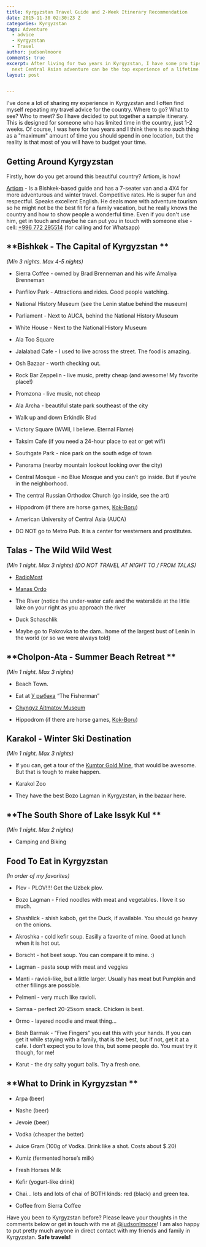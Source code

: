 ```yaml
---
title: Kyrgyzstan Travel Guide and 2-Week Itinerary Recommendation
date: 2015-11-30 02:30:23 Z
categories: Kyrgyzstan
tags: Adventure
  - advice
  - Kyrgyzstan
  - Travel
author: judsonlmoore
comments: true
excerpt: After living for two years in Kyrgyzstan, I have some pro tips for how your
  next Central Asian adventure can be the top experience of a lifetime.
layout: post


---
```


I've done a lot of sharing my experience in Kyrgyzstan and I often find myself repeating my travel advice for the country. Where to go? What to see? Who to meet? So I have decided to put together a sample itinerary. This is designed for someone who has limited time in the country, just 1-2 weeks. Of course, I was here for two years and I think there is no such thing as a "maximum" amount of time you should spend in one location, but the reality is that most of you will have to budget your time.

## Getting Around Kyrgyzstan

Firstly, how do you get around this beautiful country? Artiom, is how!

[Artiom](https://www.facebook.com/artiom.ulianchenko) - Is a Bishkek-based guide and has a 7-seater van and a 4X4 for more adventurous and winter travel. Competitive rates. He is super fun and respectful. Speaks excellent English. He deals more with adventure tourism so he might not be the best fit for a family vacation, but he really knows the country and how to show people a wonderful time. Even if you don't use him, get in touch and maybe he can put you in touch with someone else - cell: [+996 772 295514](tel:%2B996%20772%20295514) (for calling and for Whatsapp)

## **Bishkek - The Capital of Kyrgyzstan **

_(Min 3 nights. Max 4-5 nights)_

- Sierra Coffee - owned by Brad Brenneman and his wife Amaliya Brenneman

- Panfilov Park - Attractions and rides. Good people watching.

- National History Museum (see the Lenin statue behind the museum)

- Parliament - Next to AUCA, behind the National History Museum

- White House - Next to the National History Museum

- Ala Too Square

- Jalalabad Cafe - I used to live across the street. The food is amazing.

- Osh Bazaar - worth checking out.

- Rock Bar Zeppelin - live music, pretty cheap (and awesome! My favorite place!)

- Promzona - live music, not cheap

- Ala Archa - beautiful state park southeast of the city

- Walk up and down Erkindik Blvd

- Victory Square (WWII, I believe. Eternal Flame)

- Taksim Cafe (if you need a 24-hour place to eat or get wifi)

- Southgate Park - nice park on the south edge of town

- Panorama (nearby mountain lookout looking over the city)

- Central Mosque - no Blue Mosque and you can’t go inside. But if you’re in the neighborhood.

- The central Russian Orthodox Church (go inside, see the art)

- Hippodrom (if there are horse games, [Kok-Boru](http://www.smithsonianmag.com/people-places/kok-boru-the-horse-game-you-wont-see-at-the-olympics-18386029/?no-ist))

- American University of Central Asia (AUCA)

- DO NOT go to Metro Pub. It is a center for westerners and prostitutes.

## **Talas - The Wild Wild West**

_(Min 1 night. Max 3 nights) (DO NOT TRAVEL AT NIGHT TO / FROM TALAS)_

- [RadioMost](http://radiomost.org/)

- [Manas Ordo](http://en.wikipedia.org/wiki/Manas_Ordo)

- The River (notice the under-water cafe and the waterslide at the little lake on your right as you approach the river

- Duck Schaschlik

- Maybe go to Pakrovka to the dam.. home of the largest bust of Lenin in the world (or so we were always told)

## **Cholpon-Ata - Summer Beach Retreat **

_(Min 1 night. Max 3 nights)_

- Beach Town.

- Eat at [У рыбака](https://foursquare.com/v/%D1%83-%D1%80%D1%8B%D0%B1%D0%B0%D0%BA%D0%B0/4e219196628469a57416a165) “The Fisherman”

- [Chyngyz Aitmatov Museum ](http://en.wikipedia.org/wiki/Chinghiz_Aitmatov)

- Hippodrom (if there are horse games, [Kok-Boru](http://www.smithsonianmag.com/people-places/kok-boru-the-horse-game-you-wont-see-at-the-olympics-18386029/?no-ist))

## **Karakol - Winter Ski Destination**

_(Min 1 night. Max 3 nights)_

- If you can, get a tour of the [Kumtor Gold Mine](http://www.kumtor.kg/en/), that would be awesome. But that is tough to make happen.

- Karakol Zoo

- They have the best Bozo Lagman in Kyrgyzstan, in the bazaar here.

## **The South Shore of Lake Issyk Kul **

_(Min 1 night. Max 2 nights)_

- Camping and Biking

## **Food To Eat in Kyrgyzstan**

_(In order of my favorites)_

- Plov - PLOV!!!! Get the Uzbek plov.

- Bozo Lagman - Fried noodles with meat and vegetables. I love it so much.

- Shashlick - shish kabob, get the Duck, if available. You should go heavy on the onions.

- Akroshka - cold kefir soup. Easilly a favorite of mine. Good at lunch when it is hot out.

- Borscht - hot beet soup. You can compare it to mine. :)

- Lagman - pasta soup with meat and veggies

- Manti - ravioli-like, but a little larger. Usually has meat but Pumpkin and other fillings are possible.

- Pelmeni - very much like ravioli.

- Samsa - perfect 20-25som snack. Chicken is best.

- Ormo - layered noodle and meat thing…

- Besh Barmak - “Five Fingers” you eat this with your hands. If you can get it while staying with a family, that is the best, but if not, get it at a cafe. I don’t expect you to love this, but some people do. You must try it though, for me!

- Karut - the dry salty yogurt balls. Try a fresh one.

## **What to Drink in Kyrgyzstan **

- Arpa (beer)

- Nashe (beer)

- Jevoie (beer)

- Vodka (cheaper the better)

- Juice Gram (100g of Vodka. Drink like a shot. Costs about \$.20)

- Kumiz (fermented horse’s milk)

- Fresh Horses Milk

- Kefir (yogurt-like drink)

- Chai… lots and lots of chai of BOTH kinds: red (black) and green tea.

- Coffee from Sierra Coffee

Have you been to Kyrgyzstan before? Please leave your thoughts in the comments below or get in touch with me at [@judsonlmoore](http://twitter.com/judsonlmoore)! I am also happy to put pretty much anyone in direct contact with my friends and family in Kyrgyzstan. **Safe travels!**
